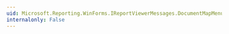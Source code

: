```yaml
---
uid: Microsoft.Reporting.WinForms.IReportViewerMessages.DocumentMapMenuItemText
internalonly: False
---
```


